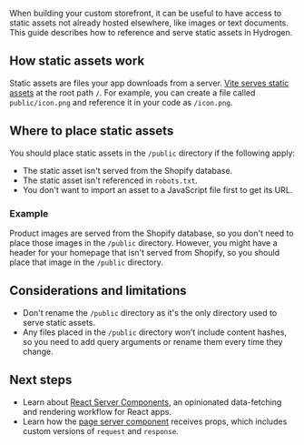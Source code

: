 When building your custom storefront, it can be useful to have access to static assets not already hosted elsewhere, like images or text documents. This guide describes how to reference and serve static assets in Hydrogen.

## How static assets work

Static assets are files your app downloads from a server. [Vite serves static assets](https://vitejs.dev/guide/assets.html) at the root path `/`. For example, you can create a file called `public/icon.png` and reference it in your code as `/icon.png`.

## Where to place static assets

You should place static assets in the `/public` directory if the following apply:

- The static asset isn't served from the Shopify database.
- The static asset isn't referenced in `robots.txt`.
- You don't want to import an asset to a JavaScript file first to get its URL.

### Example

Product images are served from the Shopify database, so you don't need to place those images in the `/public` directory. However, you might have a header for your homepage that isn't served from Shopify, so you should place that image in the `/public` directory.

## Considerations and limitations

- Don't rename the `/public` directory as it's the only directory used to serve static assets.
- Any files placed in the `/public` directory won’t include content hashes, so you need to add query arguments or rename them every time they change.

## Next steps

- Learn about [React Server Components](/custom-storefronts/hydrogen/framework/react-server-components), an opinionated data-fetching and rendering workflow for React apps.
- Learn how the [page server component](/custom-storefronts/hydrogen/framework/pages) receives props, which includes custom versions of `request` and `response`.
